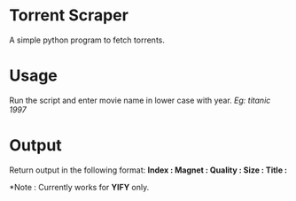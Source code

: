 # Torrent Scraper
A simple python program to fetch torrents.

# Usage
Run the script and enter movie name in lower case with year.
*Eg: titanic 1997*

# Output
Return output in the following format:
**Index : 
Magnet : 
Quality : 
Size : 
Title :**

*Note : Currently works for **YIFY** only.
